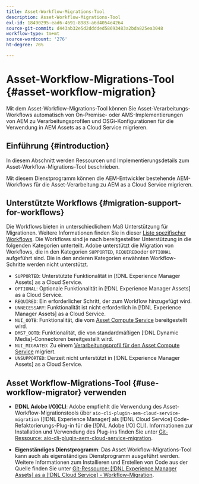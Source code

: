 ```yaml
---
title: Asset-Workflow-Migrations-Tool
description: Asset-Workflow-Migrations-Tool
exl-id: 18490295-ead6-4691-8983-a6d4054e4264
source-git-commit: d443ab32e5d2dddded58693483a2bda825ea3048
workflow-type: tm+mt
source-wordcount: '276'
ht-degree: 76%

---
```


# Asset-Workflow-Migrations-Tool {#asset-workflow-migration}

Mit dem Asset-Workflow-Migrations-Tool können Sie Asset-Verarbeitungs-Workflows automatisch von On-Premise- oder AMS-Implementierungen von AEM zu Verarbeitungsprofilen und OSGi-Konfigurationen für die Verwendung in AEM Assets as a Cloud Service migrieren.

## Einführung {#introduction}

In diesem Abschnitt werden Ressourcen und Implementierungsdetails zum Asset-Workflow-Migrations-Tool beschrieben.

Mit diesem Dienstprogramm können die AEM-Entwickler bestehende AEM-Workflows für die Asset-Verarbeitung zu AEM as a Cloud Service migrieren.

## Unterstützte Workflows {#migration-support-for-workflows}

Die Workflows bieten in unterschiedlichem Maß Unterstützung für Migrationen. Weitere Informationen finden Sie in dieser [Liste spezifischer Workflows](https://github.com/adobe/aem-cloud-migration/blob/master/src/main/resources/workflowSteps.properties). Die Workflows sind je nach bereitgestellter Unterstützung in die folgenden Kategorien unterteilt. Adobe unterstützt die Migration von Workflows, die in den Kategorien `SUPPORTED`, `REQUIRED`oder `OPTIONAL` aufgeführt sind. Die in den anderen Kategorien erwähnten Workflow-Schritte werden nicht unterstützt.

* `SUPPORTED`: Unterstützte Funktionalität in [!DNL Experience Manager Assets] as a Cloud Service.
* `OPTIONAL`: Optionale Funktionalität in [!DNL Experience Manager Assets] as a Cloud Service.
* `REQUIRED`: Ein erforderlicher Schritt, der zum Workflow hinzugefügt wird.
* `UNNECESSARY`: Funktionalität ist nicht erforderlich in [!DNL Experience Manager Assets] as a Cloud Service.
* `NUI_OOTB`: Funktionalität, die vom [Asset Compute Service](/help/assets/asset-microservices-configure-and-use.md) bereitgestellt wird.
* `DMS7_OOTB`: Funktionalität, die von standardmäßigen [!DNL Dynamic Media]-Connectoren bereitgestellt wird.
* `NUI_MIGRATED`: Zu einem [Verarbeitungsprofil für den Asset Compute Service](/help/assets/asset-microservices-configure-and-use.md) migriert.
* `UNSUPPORTED`: Derzeit nicht unterstützt in [!DNL Experience Manager Assets] as a Cloud Service.

## Asset Workflow-Migrations-Tool {#use-workflow-migrator} verwenden

* **[!DNL Adobe I/O]CLI**: Adobe empfiehlt die Verwendung des Asset-Workflow-Migrationstools über  `aio-cli-plugin-aem-cloud-service-migration` ([!DNL Experience Manager] als  [!DNL Cloud Service] Code-Refaktorierungs-Plug-in für die  [!DNL Adobe I/O] CLI). Informationen zur Installation und Verwendung des Plug-ins finden Sie unter [Git-Ressource: aio-cli-plugin-aem-cloud-service-migration](https://github.com/adobe/aio-cli-plugin-aem-cloud-service-migration#introduction).

* **Eigenständiges Dienstprogramm**: Das Asset Workflow-Migrations-Tool kann auch als eigenständiges Dienstprogramm ausgeführt werden. Weitere Informationen zum Installieren und Erstellen von Code aus der Quelle finden Sie unter [Git-Ressource: [!DNL Experience Manager Assets] as a [!DNL Cloud Service] - Workflow-Migration](https://github.com/adobe/aem-cloud-migration).
